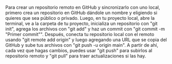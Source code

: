 Para crear un repositorio remoto en GitHub y sincronizarlo con uno local, primero crea un repositorio en GitHub dándole un nombre y eligiendo si quieres que sea público o privado. Luego, en tu proyecto local, abre la terminal, ve a la carpeta de tu proyecto, inicializa un repositorio con "git init", agrega los archivos con "git add" y haz un commit con "git commit -m "Primer commit"". Después, conecta tu repositorio local con el remoto usando "git remote add origin" y luego agregando una URL que se copia del GitHub y sube tus archivos con "git push -u origin main". A partir de ahí, cada vez que hagas cambios, puedes usar "git push" para subirlos al repositorio remoto y "git pull" para traer actualizaciones si las hay.